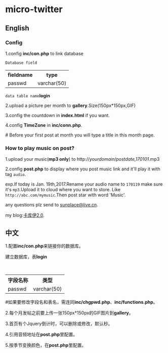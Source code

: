 micro-twitter
=================
## English
### Config
1.config **inc/con.php** to link database

`Database field`
<div>
    <table border="0">
      <tr>
        <th>fieldname</th>
        <th>type</th>
      </tr>
      <tr>
        <td>passwd</td>
        <td>varchar(50)</td>
      </tr>
    </table>
</div>

`data table name`**login**

2.upload a picture per month to **gallery**.Size(150px\*150px,GIF)

3.config the countdown in **index.html** if you want.

4.config **TimeZone** in **inc/conn.php**.

\# Before your first post at month you will type a title in this month page.

### How to play music on post?

1.upload your music(**mp3 only**) to    http://*yourdomain*/*postdate,170101*.mp3

2.config **post.php** to display where you post music link and it'll play it with tag `audio`.

exp.If today is Jan. 19th,2017.Rename your audio name to `170119` make sure it's `mp3`.Upload it to cloud where you want to store.
Like `http://abc.com/mymusic`.Then post star with word 'Music'.



any questions plz send to [sunplace@live.cn](mailto:sunplace@live.cn).

my blog:[卡库伊2.0](https://blog.kkii.org).

## 中文

1.配置**inc/con.php**来链接你的数据库。

建立数据库，表**login**

<div>
    <table border="0">
      <tr>
        <th>字段名称</th>
        <th>类型</th>
      </tr>
      <tr>
        <td>passwd</td>
        <td>varchar(50)</td>
      </tr>
    </table>
</div>

#如果要修改字段名和表名，需连同**inc/chgpwd.php**、**inc/functions.php**。

2.每个月发帖之前要上传一张150px\*150px的GIF图片到**gallery**。

3.首页有个Jquery倒计时，可以删除或修改，默认秒。

4.引用音频地址在**post.php**里配置。

5.按季节变换颜色，在**post.php**里配置。
